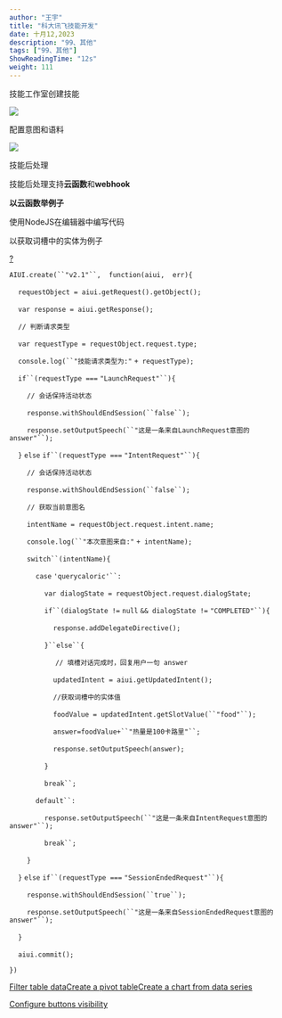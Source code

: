 ```yaml
---
author: "王宇"
title: "科大讯飞技能开发"
date: 十月12,2023
description: "99、其他"
tags: ["99、其他"]
ShowReadingTime: "12s"
weight: 111
---
```

技能工作室创建技能

![](/download/attachments/109722549/image2023-10-12_13-51-4.png?version=1&modificationDate=1697089862912&api=v2)

配置意图和语料

![](/download/attachments/109722549/image2023-10-12_13-53-58.png?version=1&modificationDate=1697090037348&api=v2)

技能后处理

技能后处理支持**云函数**和**webhook**

**以云函数举例子**

使用NodeJS在编辑器中编写代码

以获取词槽中的实体为例子

[?](#)

`AIUI.create(``"v2.1"``,  function(aiui,  err){`

    `requestObject = aiui.getRequest().getObject();`

    `var response = aiui.getResponse();`

    `// 判断请求类型`

    `var requestType = requestObject.request.type;`

    `console.log(``"技能请求类型为:"` `+ requestType);`

    `if``(requestType ===` `"LaunchRequest"``){`

        `// 会话保持活动状态`

        `response.withShouldEndSession(``false``);`

        `response.setOutputSpeech(``"这是一条来自LaunchRequest意图的 answer"``);`

    `}` `else` `if``(requestType ===` `"IntentRequest"``){`

        `// 会话保持活动状态`

        `response.withShouldEndSession(``false``);`

        `// 获取当前意图名`

        `intentName = requestObject.request.intent.name;`

        `console.log(``"本次意图来自:"` `+ intentName);`

        `switch``(intentName){`

            `case` `'querycaloric'``:`

                `var dialogState = requestObject.request.dialogState;`

                `if``(dialogState !=` `null` `&& dialogState !=` `"COMPLETED"``){`

                    `response.addDelegateDirective();`

                `}``else``{`

                     `// 填槽对话完成时，回复用户一句 answer`

                    `updatedIntent = aiui.getUpdatedIntent();`

                    `//获取词槽中的实体值`

                    `foodValue = updatedIntent.getSlotValue(``"food"``);`

                    `answer=foodValue+``"热量是100卡路里"``;`

                    `response.setOutputSpeech(answer);`

                `}`

                `break``;`

            `default``:`

                `response.setOutputSpeech(``"这是一条来自IntentRequest意图的 answer"``);`

                `break``;`

        `}`

    `}` `else` `if``(requestType ===` `"SessionEndedRequest"``){`

        `response.withShouldEndSession(``true``);`

        `response.setOutputSpeech(``"这是一条来自SessionEndedRequest意图的 answer"``);`

    `}`

    `aiui.commit();`

`})`

[Filter table data](#)[Create a pivot table](#)[Create a chart from data series](#)

[Configure buttons visibility](/users/tfac-settings.action)
